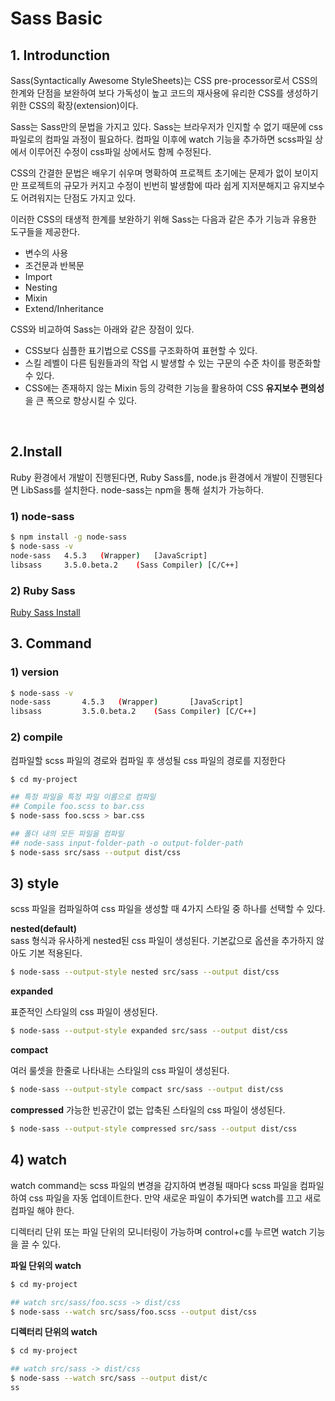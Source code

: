 # Sass Basic

## 1. Introdunction

Sass(Syntactically Awesome StyleSheets)는 CSS pre-processor로서 CSS의 한계와 단점을 보완하여 보다 가독성이 높고 코드의 재사용에 유리한 CSS를 생성하기 위한 CSS의 확장(extension)이다.

Sass는 Sass만의 문법을 가지고 있다. Sass는 브라우저가 인지할 수 없기 때문에 css파일로의 컴파일 과정이 필요하다. 컴파일 이후에 watch 기능을 추가하면 scss파일 상에서 이루어진 수정이 css파일 상에서도 함께 수정된다.

CSS의 간결한 문법은 배우기 쉬우며 명확하여 프로젝트 초기에는 문제가 없이 보이지만 프로젝트의 규모가 커지고 수정이 빈번히 발생함에 따라 쉽게 지저분해지고 유지보수도 어려워지는 단점도 가지고 있다.

이러한 CSS의 태생적 한계를 보완하기 위해 Sass는 다음과 같은 추가 기능과 유용한 도구들을 제공한다.

* 변수의 사용
* 조건문과 반복문
* Import
* Nesting
* Mixin
* Extend/Inheritance

CSS와 비교하여 Sass는 아래와 같은 장점이 있다.

* CSS보다 심플한 표기법으로 CSS를 구조화하여 표현할 수 있다.
* 스킬 레벨이 다른 팀원들과의 작업 시 발생할 수 있는 구문의 수준 차이를 평준화할 수 있다.
* CSS에는 존재하지 않는 Mixin 등의 강력한 기능을 활용하여 CSS **유지보수 편의성**을 큰 폭으로 향상시킬 수 있다.

<br>

## 2.Install
Ruby 환경에서 개발이 진행된다면, Ruby Sass를, node.js 환경에서 개발이 진행된다면 LibSass를 설치한다. node-sass는 npm을 통해 설치가 가능하다.

### 1) node-sass
```bash
$ npm install -g node-sass
$ node-sass -v
node-sass	4.5.3	(Wrapper)	[JavaScript]
libsass  	3.5.0.beta.2	(Sass Compiler)	[C/C++]
```

### 2) Ruby Sass

[Ruby Sass Install](http://poiemaweb.com/sass-basics#22-ruby-sass)

## 3. Command

### 1) version
```bash
$ node-sass -v
node-sass       4.5.3   (Wrapper)       [JavaScript]
libsass         3.5.0.beta.2    (Sass Compiler) [C/C++]
```

### 2) compile
컴파일할 scss 파일의 경로와 컴파일 후 생성될 css 파일의 경로를 지정한다

```bash
$ cd my-project

## 특정 파일을 특정 파일 이름으로 컴파일
## Compile foo.scss to bar.css
$ node-sass foo.scss > bar.css

## 폴더 내의 모든 파일을 컴파일
## node-sass input-folder-path -o output-folder-path
$ node-sass src/sass --output dist/css
```

## 3) style
scss 파일을 컴파일하여 css 파일을 생성할 때 4가지 스타일 중 하나를 선택할 수 있다.

**nested(default)**  
sass 형식과 유사하게 nested된 css 파일이 생성된다. 기본값으로 옵션을 추가하지 않아도 기본 적용된다.
```bash
$ node-sass --output-style nested src/sass --output dist/css
```

**expanded**

표준적인 스타일의 css 파일이 생성된다.
```bash
$ node-sass --output-style expanded src/sass --output dist/css
```

**compact**

여러 룰셋을 한줄로 나타내는 스타일의 css 파일이 생성된다.

```bash
$ node-sass --output-style compact src/sass --output dist/css
```

**compressed**
가능한 빈공간이 없는 압축된 스타일의 css 파일이 생성된다.

```bash
$ node-sass --output-style compressed src/sass --output dist/css
```


## 4) watch
watch command는 scss 파일의 변경을 감지하여 변경될 때마다 scss 파일을 컴파일하여 css 파일을 자동 업데이트한다. 만약 새로운 파일이 추가되면 watch를 끄고 새로 컴파일 해야 한다.

디렉터리 단위 또는 파일 단위의 모니터링이 가능하며 control+c를 누르면 watch 기능을 끌 수 있다.

**파일 단위의 watch**
```bash
$ cd my-project

## watch src/sass/foo.scss -> dist/css
$ node-sass --watch src/sass/foo.scss --output dist/css
```

**디렉터리 단위의 watch**

```bash
$ cd my-project

## watch src/sass -> dist/css
$ node-sass --watch src/sass --output dist/c
ss
```